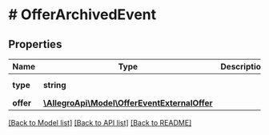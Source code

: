 # # OfferArchivedEvent

## Properties

Name | Type | Description | Notes
------------ | ------------- | ------------- | -------------
**type** | **string** |  | [default to 'OFFER_ARCHIVED']
**offer** | [**\AllegroApi\Model\OfferEventExternalOffer**](OfferEventExternalOffer.md) |  |

[[Back to Model list]](../../README.md#models) [[Back to API list]](../../README.md#endpoints) [[Back to README]](../../README.md)
